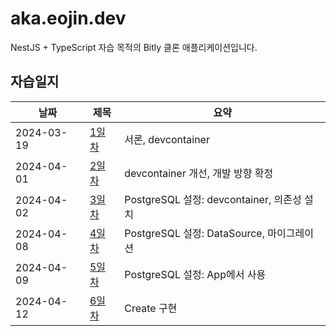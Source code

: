 # aka.eojin.dev

NestJS + TypeScript 자습 목적의 Bitly 클론 애플리케이션입니다.

## 자습일지

| 날짜 | 제목 | 요약 |
| --- | --- | --- |
| 2024-03-19 | [1일차](./.journal/2024-03-19.md) | 서론, devcontainer |
| 2024-04-01 | [2일차](./.journal/2024-04-01.md) | devcontainer 개선, 개발 방향 확정 |
| 2024-04-02 | [3일차](./.journal/2024-04-02.md) | PostgreSQL 설정: devcontainer, 의존성 설치 |
| 2024-04-08 | [4일차](./.journal/2024-04-08.md) | PostgreSQL 설정: DataSource, 마이그레이션 |
| 2024-04-09 | [5일차](./.journal/2024-04-09.md) | PostgreSQL 설정: App에서 사용 |
| 2024-04-12 | [6일차](./.journal/2024-04-12.md) | Create 구현 |